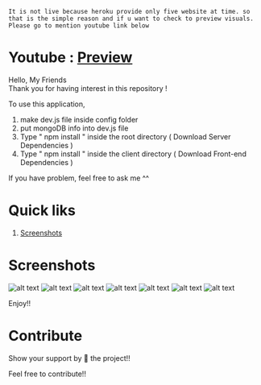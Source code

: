 


`It is not live because heroku provide only five website at time. so that is the simple reason and if u want to check to preview visuals. Please go to mention youtube link below`

# Youtube : [Preview](https://www.youtube.com/watch?v=bOD1pzG2T58)

Hello, My Friends  
Thank you for having interest in this repository ! 

To use this application, 

1. make dev.js file inside config folder 
2. put mongoDB info into dev.js file 
3. Type  " npm install " inside the root directory  ( Download Server Dependencies ) 
4. Type " npm install " inside the client directory ( Download Front-end Dependencies )


If you have problem, feel free to ask me ^^ 
# Quick liks
1. [Screenshots](#screenshots)


# Screenshots

![alt text](https://i.ibb.co/tD8BmY6/1.png)
![alt text](https://i.ibb.co/W2Sf3bY/2.png)
![alt text](https://i.ibb.co/QX8c3Rq/3.png)
![alt text](https://i.ibb.co/ncpgR5h/4.png)
![alt text](https://i.ibb.co/bmkXT6L/5.png)
![alt text](https://i.ibb.co/LdQP3md/6.png)
![alt text](https://i.ibb.co/80Cf6nR/7.png)


Enjoy!!

# Contribute
Show your support by 🌟 the project!!

Feel free to contribute!!
